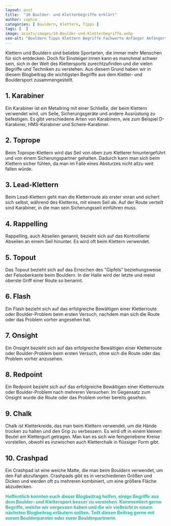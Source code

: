 ```yaml
---
layout: post
title:  "10 Boulder- und Kletterbegriffe erklärt"
author: sophie
categories: [ Bouldern, Klettern, Tipps ]
tags: [  ]
image: assets/images/10-Boulder-und-Kletterbegriffe.webp
seo-alt: "Bouldern Tipps Klettern Begriffe Fachworte Anfänger Anfängertipps Lernen Trainieren"
---
```


Klettern und Bouldern sind beliebte Sportarten, die immer mehr Menschen für sich entdecken. Doch für Einsteiger:innen kann es manchmal schwer sein, sich in der Welt des Klettersports zurechtzufinden und die vielen Begriffe und Techniken zu verstehen. Aus diesem Grund haben wir in diesem Blogbeitrag die wichtigsten Begriffe aus dem Kletter- und Bouldersport zusammengestellt.

## 1. Karabiner 
Ein Karabiner ist ein Metallring mit einer Schließe, der beim Klettern verwendet wird, um Seile, Sicherungsgeräte und andere Ausrüstung zu befestigen. Es gibt verschiedene Arten von Karabinern, wie zum Beispiel D-Karabiner, HMS-Karabiner und Schere-Karabiner.
 
## 2. Toprope 
Beim Toprope-Klettern wird das Seil von oben zum Kletterer hinuntergeführt und von einem Sicherungspartner gehalten. Dadurch kann man sich beim Klettern sicher fühlen, da man im Falle eines Absturzes nicht allzu weit fallen würde.

## 3. Lead-Klettern 
Beim Lead-Klettern geht man die Kletterroute als erster voran und sichert sich selbst, während des Kletterns, mit einem Seil ab. Auf der Route verteilt sind Karabiner, in die man sein Sicherungsseil einführen muss. 
 
## 4. Rappelling
Rappelling, auch Abseilen genannt, bezieht sich auf das Kontrollierte Abseilen an einem Seil hinunter. Es wird oft beim Klettern verwendet.

## 5. Topout
Das Topout bezieht sich auf das Erreichen des "Gipfels" beziehungsweise der Felsoberkante beim Bouldern. In der Halle wird der letzte und meist oberste Griff einer Route so benannt.

## 6. Flash
Ein Flash bezieht sich auf das erfolgreiche Bewältigen einer Kletterroute oder Boulder-Problem beim ersten Versuch, nachdem man sich die Route oder das Problem vorher angesehen hat.

## 7. Onsight
Ein Onsight bezieht sich auf das erfolgreiche Bewältigen einer Kletterroute oder Boulder-Problem beim ersten Versuch, ohne sich die Route oder das Problem vorher anzusehen.

## 8. Redpoint
Ein Redpoint bezieht sich auf das erfolgreiche Bewältigen einer Kletterroute oder Boulder-Problem nach mehreren Versuchen. Im Gegensatz zum Onsight wurde die Route oder das Problem vorher bereits gesehen.

## 9. Chalk
Chalk ist Kletterkreide, das man beim Klettern verwendet, um die Hände trocken zu halten und den Grip zu verbessern. Es wird oft in einem kleinen Beutel am Klettergurt getragen. Man kan es sich wie feingeriebene Kreise vorstellen, obwohl es inzwischen auch Kletterchalk in flüssiger Form gibt.

## 10. Crashpad
Ein Crashpad ist eine weiche Matte, die man beim Bouldern verwendet, um den Fall abzufangen. Crashpads gibt es in verschiedenen Größen und Dicken und werden oft zu mehreren kombiniert, um eine größere Fläche abzudecken.


<b style="color:#20BCA2">Hoffentlich konnten euch dieser Blogbeitrag helfen, einige Begriffe aus dem Boulder- und Klettersport besser zu verstehen. Kommentiert gerne Begriffe, welche wir vergessen haben und die wir vielleicht in einem nächsten Blogbeitrag erläutern sollten. Teilt diesen Beitrag gerne mit eurem Boulderparnter oder eurer Boulderpartnerin.</b>